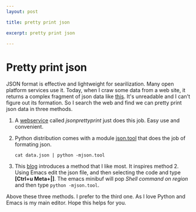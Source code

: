 ```yaml
---
layout: post

title: pretty print json

excerpt: pretty print json
 
---
```


# Pretty print json

JSON format is effective and lightweight for searilization. Many open platform services
use it. Today, when I craw some data from a web site, it returns a complex fragment of json data like [this](http://weibo.com/aj/mblog/mbloglist?_wv=5&profile_ftype=1&count=50&_k=135486386688066&uid=1920061532&_t=0&__rnd=1354863930022). It's unreadable and I can't figure out its formation. So I search the web and find
we can pretty print json data in three methods.

1.  A [webservice](http://jsonprettyprint.com/) called *jsonprettyprint* just does this job. Easy use and convenient.

2.  Python distribution comes with a module [json.tool](http://stackoverflow.com/questions/352098/how-to-pretty-print-json-script) that does the job of formating json. 

        cat data.json | python -mjson.tool

3.  This [blog](http://irreal.org/blog/?p=354) introduces a method that I like most. 
It inspires method 2. Using Emacs edit the json file, and then selecting the code and type **\[Ctrl+u Meta+|\]**. The emacs minibuf will pop *Shell command on region* and then
type `python -mjson.tool`.


Above these three methods. I prefer to the third one. As I love Python and Emacs is my main editor. Hope this helps for you.
  
 